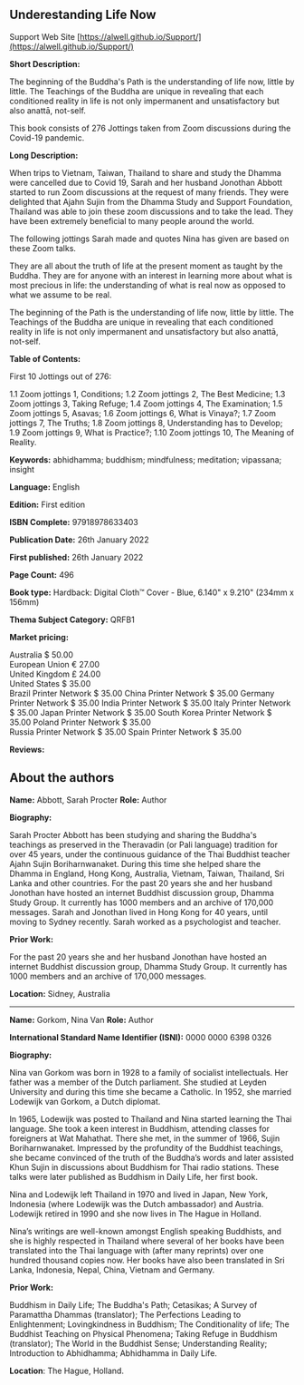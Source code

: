 ## Underestanding Life Now

 Support Web Site [https://alwell.github.io/Support/](https://alwell.github.io/Support/)

**Short Description:** 

The beginning of the Buddha's Path is the understanding of life now, little by little. The Teachings of the Buddha are unique in revealing that each conditioned reality in life is not only impermanent and unsatisfactory but also anattā, not-self.

This book consists of 276 Jottings taken from Zoom discussions during the Covid-19 pandemic.

**Long Description:**

When trips to Vietnam, Taiwan, Thailand to share and study the Dhamma were cancelled due to Covid 19, Sarah and her husband Jonothan Abbott started to run Zoom discussions at the request of many friends. They were delighted that Ajahn Sujin from the Dhamma Study and Support Foundation, Thailand was able to join these zoom discussions and to take the lead. They have been extremely beneficial to many people around the world.

The following jottings Sarah made and quotes Nina has given are based on these Zoom talks.

They are all about the truth of life at the present moment as taught by the Buddha. They are for anyone with an interest in learning more about what is most precious in life: the understanding of what is real now as opposed to what we assume to be real.

The beginning of the Path is the understanding of life now, little by little. The Teachings of the Buddha are unique in revealing that each conditioned reality in life is not only impermanent and unsatisfactory but also anattā, not-self.


**Table of Contents:** 

First 10 Jottings out of 276:

1.1 Zoom jottings 1,
Conditions;
1.2 Zoom jottings 2, 
The Best Medicine; 
1.3 Zoom jottings 3, 
Taking Refuge; 
1.4 Zoom jottings 4,
The Examination;
1.5 Zoom jottings 5, 
Asavas; 
1.6 Zoom jottings 6, 
What is Vinaya?; 
1.7 Zoom jottings 7, 
The Truths; 
1.8 Zoom jottings 8,
Understanding has to Develop; 
1.9 Zoom jottings 9, 
What is Practice?; 
1.10 Zoom jottings 10, 
The Meaning of Reality.


**Keywords:** abhidhamma; buddhism; mindfulness; meditation; vipassana; insight

**Language:** English

**Edition:** First edition

**ISBN Complete:** 97918978633403

**Publication Date:** 26th January 2022

**First published:** 26th January 2022

**Page Count:** 496

**Book type:** Hardback: Digital Cloth™ Cover - Blue, 6.140" x 9.210" (234mm x 156mm)

**Thema Subject Category:** QRFB1

**Market pricing:**

Australia $ 50.00	
European Union € 27.00	
United Kingdom £ 24.00	
United States $ 35.00	
Brazil Printer Network $ 35.00
China Printer Network $ 35.00
Germany Printer Network $ 35.00
India Printer Network	$ 35.00
Italy Printer Network	$ 35.00
Japan Printer Network $ 35.00
South Korea Printer Network $ 35.00
Poland Printer Network $ 35.00	
Russia Printer Network $ 35.00
Spain Printer Network $ 35.00

**Reviews:**



## About the authors

**Name:** Abbott, Sarah Procter **Role:** Author

**Biography:**

Sarah Procter Abbott has been studying and sharing the Buddha's teachings as preserved in the Theravadin (or Pali language) tradition for over 45 years, under the continuous guidance of the Thai Buddhist teacher Ajahn Sujin Boriharnwanaket. During this time she helped share the Dhamma in England, Hong Kong, Australia, Vietnam, Taiwan, Thailand, Sri Lanka and other countries. For the past 20 years she and her husband Jonothan have hosted an internet Buddhist discussion group, Dhamma Study Group. It currently has 1000 members and an archive of 170,000 messages. Sarah and Jonothan lived in Hong Kong for 40 years, until moving to Sydney recently. Sarah worked as a psychologist and teacher.

**Prior Work:**

For the past 20 years she and her husband Jonothan have hosted an internet Buddhist discussion group, Dhamma Study Group. It currently has 1000 members and an archive of 170,000 messages.

**Location:** Sidney, Australia

---


**Name:** Gorkom, Nina Van 	**Role:** Author	

**International Standard Name Identifier (ISNI):** 0000 0000 6398 0326

**Biography:**

Nina van Gorkom was born in 1928 to a family of socialist intellectuals. Her father was a member of the Dutch parliament. She studied at Leyden University and during this time she became a Catholic. In 1952, she married Lodewijk van Gorkom, a Dutch diplomat.

In 1965, Lodewijk was posted to Thailand and Nina started learning the Thai language. She took a keen interest in Buddhism, attending classes for foreigners at Wat Mahathat. There she met, in the summer of 1966, Sujin Boriharnwanaket. Impressed by the profundity of the Buddhist teachings, she became convinced of the truth of the Buddha’s words and later assisted Khun Sujin in discussions about Buddhism for Thai radio stations. These talks were later published as Buddhism in Daily Life, her first book.

Nina and Lodewijk left Thailand in 1970 and lived in Japan, New York, Indonesia (where Lodewijk was the Dutch ambassador) and Austria. Lodewijk retired in 1990 and she now lives in The Hague in Holland.

Nina’s writings are well-known amongst English speaking Buddhists, and she is highly respected in Thailand where several of her books have been translated into the Thai language with (after many reprints) over one hundred thousand copies now. Her books have also been translated in Sri Lanka, Indonesia, Nepal, China, Vietnam and Germany. 
 
**Prior Work:**

Buddhism in Daily Life; The Buddha's Path; Cetasikas; A Survey of Paramattha Dhammas (translator); The Perfections Leading to Enlightenment; Lovingkindness in Buddhism; The Conditionality of life; The Buddhist Teaching on Physical Phenomena; Taking Refuge in Buddhism (translator); The World in the Buddhist Sense; Understanding Reality; Introduction to Abhidhamma; Abhidhamma in Daily Life.
 
**Location**: The Hague, Holland.
